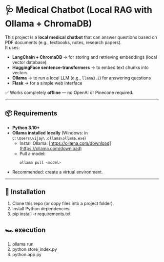 # 🩺 Medical Chatbot (Local RAG with Ollama + ChromaDB)

This project is a **local medical chatbot** that can answer questions based on PDF documents (e.g., textbooks, notes, research papers).  
It uses:

- **LangChain + ChromaDB** → for storing and retrieving embeddings (local vector database)  
- **HuggingFace sentence-transformers** → to embed text chunks into vectors  
- **Ollama** → to run a local LLM (e.g., `llama3.2`) for answering questions  
- **Flask** → for a simple web interface  

✅ Works completely **offline** — no OpenAI or Pinecone required.

---

## 📦 Requirements

- **Python 3.10+**  
- **Ollama installed locally** (Windows: in `C:\Users\vijay\.ollama\ollama.exe`)  
  - Install Ollama: [https://ollama.com/download](https://ollama.com/download)  
  - Pull a model:  
    ```bash
    ollama pull <model>
    ```
- Recommended: create a virtual environment.

---

## 🔧 Installation

1. Clone this repo (or copy files into a project folder).
2. Install Python dependencies:
3. pip install -r requirements.txt

## 🏎️ execution
1. ollama run <model>
2. python store_index.py
3. python app.py
